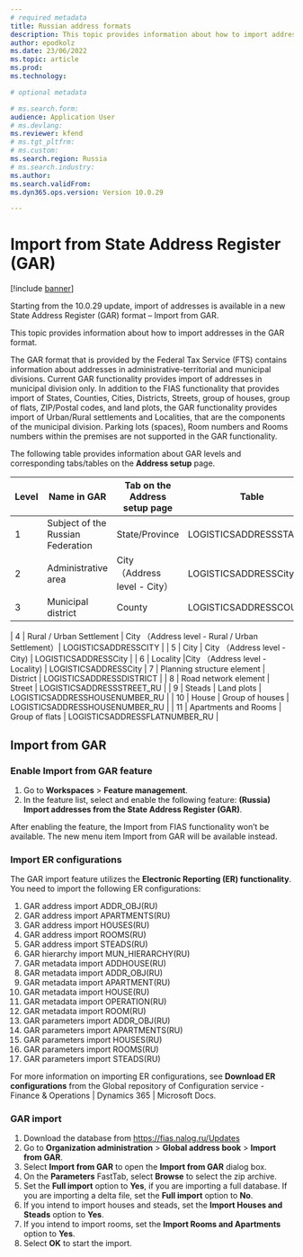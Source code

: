 ```yaml
---
# required metadata
title: Russian address formats
description: This topic provides information about how to import addresses in the GAR format.
author: epodkolz
ms.date: 23/06/2022
ms.topic: article
ms.prod: 
ms.technology: 

# optional metadata

# ms.search.form:  
audience: Application User
# ms.devlang: 
ms.reviewer: kfend
# ms.tgt_pltfrm: 
# ms.custom: 
ms.search.region: Russia
# ms.search.industry: 
ms.author: 
ms.search.validFrom: 
ms.dyn365.ops.version: Version 10.0.29

---
```


# Import from State Address Register (GAR) 
[!include [banner](../includes/banner.md)]

Starting from the 10.0.29 update, import of addresses is available in a new State Address Register (GAR) format – Import from GAR.

This topic provides information about how to import addresses in the GAR format.

The GAR format that is provided by the Federal Tax Service (FTS) contains information about addresses in administrative-territorial and municipal divisions. Current GAR functionality provides import of addresses in municipal division only.
In addition to the FIAS functionality that provides import of States, Counties, Cities, Districts, Streets, group of houses, group of flats, ZIP/Postal codes, and land plots, the GAR functionality provides import of Urban/Rural settlements and Localities, that are the components of the municipal division.
Parking lots (spaces), Room numbers and Rooms numbers within the premises are not supported in the GAR functionality.

The following table provides information about GAR levels and corresponding tabs/tables on the **Address setup** page.

| Level | Name in GAR | Tab on the Address setup page | Table |
|---|---|---|---|
| 1 | Subject of the Russian Federation | State/Province | LOGISTICSADDRESSSTATE |
| 2 | Administrative area | City （Address level - City）|LOGISTICSADDRESSCity |
| 3 | Municipal district | County | LOGISTICSADDRESSCOUNTY |

| 4 |	Rural / Urban Settlement | City （Address level - Rural / Urban Settlement）|	LOGISTICSADDRESSCITY |
| 5 |	City | City （Address level - City) |	LOGISTICSADDRESSCity |
| 6 |	Locality	|City （Address level - Locality) | LOGISTICSADDRESSCity
| 7	| Planning structure element |	District	| LOGISTICSADDRESSDISTRICT |
| 8 |	Road network element	| Street	| LOGISTICSADDRESSSTREET_RU |
| 9	| Steads |	Land plots	| LOGISTICSADDRESSHOUSENUMBER_RU |
| 10 |	House	| Group of houses |	LOGISTICSADDRESSHOUSENUMBER_RU |
| 11 |	Apartments and Rooms |	Group of flats	| LOGISTICSADDRESSFLATNUMBER_RU |

## Import from GAR 

### Enable Import from GAR feature
1. Go to **Workspaces** > **Feature management**.
2. In the feature list, select and enable the following feature: **(Russia) Import addresses from the State Address Register (GAR)**.

After enabling the feature, the Import from FIAS functionality won’t be available. The new menu item Import from GAR will be available instead.

### Import ER configurations
The GAR import feature utilizes the **Electronic Reporting (ER) functionality**. You need to import the following ER configurations:
1.	GAR address import ADDR_OBJ(RU)
2.	GAR address import APARTMENTS(RU)
3.	GAR address import HOUSES(RU)
4.	GAR address import ROOMS(RU)
5.	GAR address import STEADS(RU)
6.	GAR hierarchy import MUN_HIERARCHY(RU)
7.	GAR metadata import ADDHOUSE(RU)
8.	GAR metadata import ADDR_OBJ(RU)
9.	GAR metadata import APARTMENT(RU)
10.	GAR metadata import HOUSE(RU)
11.	GAR metadata import OPERATION(RU)
12.	GAR metadata import ROOM(RU)
13.	GAR parameters import ADDR_OBJ(RU)
14.	GAR parameters import APARTMENTS(RU)
15.	GAR parameters import HOUSES(RU)
16.	GAR parameters import ROOMS(RU)
17.	GAR parameters import STEADS(RU)

For more information on importing ER configurations, see **Download ER configurations** from the Global repository of Configuration service - Finance & Operations | Dynamics 365 | Microsoft Docs.

### GAR import

1.	Download the database from https://fias.nalog.ru/Updates
2.	Go to **Organization administration** > **Global address book** > **Import from GAR**.
3.	Select **Import from GAR** to open the **Import from GAR** dialog box.
4.	On the **Parameters** FastTab, select **Browse** to select the zip archive.
5.	Set the **Full import** option to **Yes**, if you are importing a full database. If you are importing a delta file, set the **Full import** option to **No**.
6.	If you intend to import houses and steads, set the **Import Houses and Steads** option to **Yes**.
7.	If you intend to import rooms, set the **Import Rooms and Apartments** option to **Yes**.
8.	Select **OK** to start the import.














